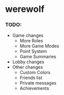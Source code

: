 # werewolf

### TODO:

- Game changes
  - More Roles
  - More Game Modes
  - Point System
  - Game Summaries
- Lobby changes
- Other changes
  - Custom Colors
  - Friends list
  - Private messages
  - Achievements
